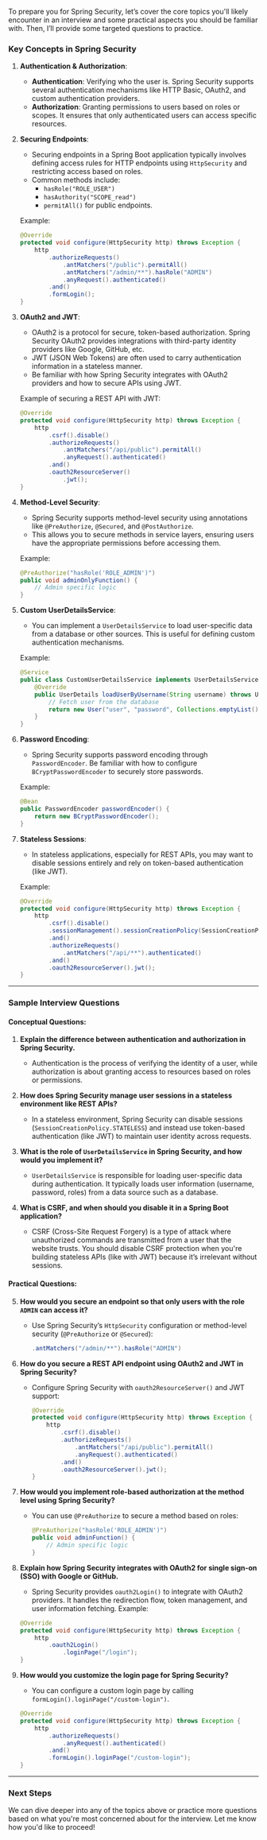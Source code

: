 To prepare you for Spring Security, let’s cover the core topics you'll likely encounter in an interview and some practical aspects you should be familiar with. Then, I’ll provide some targeted questions to practice.

### Key Concepts in Spring Security

1. **Authentication & Authorization**:
   - **Authentication**: Verifying who the user is. Spring Security supports several authentication mechanisms like HTTP Basic, OAuth2, and custom authentication providers.
   - **Authorization**: Granting permissions to users based on roles or scopes. It ensures that only authenticated users can access specific resources.

2. **Securing Endpoints**:
   - Securing endpoints in a Spring Boot application typically involves defining access rules for HTTP endpoints using `HttpSecurity` and restricting access based on roles.
   - Common methods include:
     - `hasRole("ROLE_USER")`
     - `hasAuthority("SCOPE_read")`
     - `permitAll()` for public endpoints.
   
   Example:
   ```java
   @Override
   protected void configure(HttpSecurity http) throws Exception {
       http
           .authorizeRequests()
               .antMatchers("/public").permitAll()
               .antMatchers("/admin/**").hasRole("ADMIN")
               .anyRequest().authenticated()
           .and()
           .formLogin();
   }
   ```

3. **OAuth2 and JWT**:
   - OAuth2 is a protocol for secure, token-based authorization. Spring Security OAuth2 provides integrations with third-party identity providers like Google, GitHub, etc.
   - JWT (JSON Web Tokens) are often used to carry authentication information in a stateless manner.
   - Be familiar with how Spring Security integrates with OAuth2 providers and how to secure APIs using JWT.
   
   Example of securing a REST API with JWT:
   ```java
   @Override
   protected void configure(HttpSecurity http) throws Exception {
       http
           .csrf().disable()
           .authorizeRequests()
               .antMatchers("/api/public").permitAll()
               .anyRequest().authenticated()
           .and()
           .oauth2ResourceServer()
               .jwt();
   }
   ```

4. **Method-Level Security**:
   - Spring Security supports method-level security using annotations like `@PreAuthorize`, `@Secured`, and `@PostAuthorize`.
   - This allows you to secure methods in service layers, ensuring users have the appropriate permissions before accessing them.
   
   Example:
   ```java
   @PreAuthorize("hasRole('ROLE_ADMIN')")
   public void adminOnlyFunction() {
       // Admin specific logic
   }
   ```

5. **Custom UserDetailsService**:
   - You can implement a `UserDetailsService` to load user-specific data from a database or other sources. This is useful for defining custom authentication mechanisms.
   
   Example:
   ```java
   @Service
   public class CustomUserDetailsService implements UserDetailsService {
       @Override
       public UserDetails loadUserByUsername(String username) throws UsernameNotFoundException {
           // Fetch user from the database
           return new User("user", "password", Collections.emptyList());
       }
   }
   ```

6. **Password Encoding**:
   - Spring Security supports password encoding through `PasswordEncoder`. Be familiar with how to configure `BCryptPasswordEncoder` to securely store passwords.
   
   Example:
   ```java
   @Bean
   public PasswordEncoder passwordEncoder() {
       return new BCryptPasswordEncoder();
   }
   ```

7. **Stateless Sessions**:
   - In stateless applications, especially for REST APIs, you may want to disable sessions entirely and rely on token-based authentication (like JWT).
   
   Example:
   ```java
   @Override
   protected void configure(HttpSecurity http) throws Exception {
       http
           .csrf().disable()
           .sessionManagement().sessionCreationPolicy(SessionCreationPolicy.STATELESS)
           .and()
           .authorizeRequests()
               .antMatchers("/api/**").authenticated()
           .and()
           .oauth2ResourceServer().jwt();
   }
   ```

---

### Sample Interview Questions

#### Conceptual Questions:
1. **Explain the difference between authentication and authorization in Spring Security.**
   - Authentication is the process of verifying the identity of a user, while authorization is about granting access to resources based on roles or permissions.

2. **How does Spring Security manage user sessions in a stateless environment like REST APIs?**
   - In a stateless environment, Spring Security can disable sessions (`SessionCreationPolicy.STATELESS`) and instead use token-based authentication (like JWT) to maintain user identity across requests.

3. **What is the role of `UserDetailsService` in Spring Security, and how would you implement it?**
   - `UserDetailsService` is responsible for loading user-specific data during authentication. It typically loads user information (username, password, roles) from a data source such as a database.

4. **What is CSRF, and when should you disable it in a Spring Boot application?**
   - CSRF (Cross-Site Request Forgery) is a type of attack where unauthorized commands are transmitted from a user that the website trusts. You should disable CSRF protection when you're building stateless APIs (like with JWT) because it’s irrelevant without sessions.

#### Practical Questions:
5. **How would you secure an endpoint so that only users with the role `ADMIN` can access it?**
   - Use Spring Security’s `HttpSecurity` configuration or method-level security (`@PreAuthorize` or `@Secured`):
     ```java
     .antMatchers("/admin/**").hasRole("ADMIN")
     ```

6. **How do you secure a REST API endpoint using OAuth2 and JWT in Spring Security?**
   - Configure Spring Security with `oauth2ResourceServer()` and JWT support:
     ```java
     @Override
     protected void configure(HttpSecurity http) throws Exception {
         http
             .csrf().disable()
             .authorizeRequests()
                 .antMatchers("/api/public").permitAll()
                 .anyRequest().authenticated()
             .and()
             .oauth2ResourceServer().jwt();
     }
     ```

7. **How would you implement role-based authorization at the method level using Spring Security?**
   - You can use `@PreAuthorize` to secure a method based on roles:
     ```java
     @PreAuthorize("hasRole('ROLE_ADMIN')")
     public void adminFunction() {
         // Admin specific logic
     }
     ```

8. **Explain how Spring Security integrates with OAuth2 for single sign-on (SSO) with Google or GitHub.**
   - Spring Security provides `oauth2Login()` to integrate with OAuth2 providers. It handles the redirection flow, token management, and user information fetching.
   Example:
   ```java
   @Override
   protected void configure(HttpSecurity http) throws Exception {
       http
           .oauth2Login()
               .loginPage("/login");
   }
   ```

9. **How would you customize the login page for Spring Security?**
   - You can configure a custom login page by calling `formLogin().loginPage("/custom-login")`.
   ```java
   @Override
   protected void configure(HttpSecurity http) throws Exception {
       http
           .authorizeRequests()
               .anyRequest().authenticated()
           .and()
           .formLogin().loginPage("/custom-login");
   }
   ```

---

### Next Steps
We can dive deeper into any of the topics above or practice more questions based on what you're most concerned about for the interview. Let me know how you'd like to proceed!
